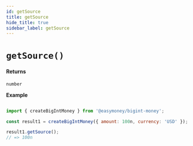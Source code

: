 ```yaml
---
id: getSource
title: getSource
hide_title: true
sidebar_label: getSource
---
```



# `getSource()`

#### Returns

`number`


**Example**

```js

import { createBigIntMoney } from '@easymoney/bigint-money';

const result1 = createBigIntMoney({ amount: 100n, currency: 'USD' });

result1.getSource();
// => 100n

```